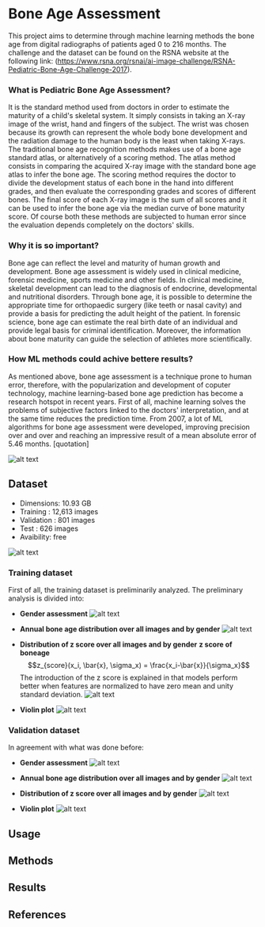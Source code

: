 # Bone Age Assessment
This project aims to determine through machine learning methods the bone age from digital radiographs of patients aged 0 to 216 months. The challenge and the dataset can be found on the RSNA website at the following link: (https://www.rsna.org/rsnai/ai-image-challenge/RSNA-Pediatric-Bone-Age-Challenge-2017).

### What is Pediatric Bone Age Assessment?
It is the standard method used from doctors in order to estimate the maturity of a child's skeletal system. It simply consists in taking an X-ray image of the wrist, hand and fingers of the subject. The wrist was chosen because its growth can represent the whole body bone development and the radiation damage to the human body is the least when taking X-rays. The traditional bone age recognition methods makes use of a bone age standard atlas, or alternatively of a scoring method. The atlas method consists in comparing the acquired X-ray image with the standard bone age atlas to infer the bone age. The scoring method requires the doctor to divide the development status of each bone in the hand into different grades, and then evaluate the corresponding grades and scores of different bones. The final score of each X-ray image is the sum of all scores and it can be used to infer the bone age via the median curve of bone maturity score. Of course both these methods are subjected to human error since the evaluation depends completely on the doctors' skills.

### Why it is so important? 
Bone age can reflect the level and maturity of human growth and development. Bone age assessment is widely used in clinical medicine, forensic medicine, sports medicine and other fields. In clinical medicine, skeletal development can lead to the diagnosis of endocrine, developmental and nutritional disorders. Through bone age, it is possible to determine the appropriate time for orthopaedic surgery (like teeth or nasal cavity) and provide a basis for predicting the adult height of the patient. In forensic science, bone age can estimate the real birth date of an individual and provide legal basis for criminal identification. Moreover, the information about bone maturity can guide the selection of athletes more scientifically.

### How ML methods could achive bettere results?
As mentioned above, bone age assessment is a technique prone to human error, therefore, with the popularization and development of coputer technology, machine learning-based bone age prediction has become a research hotspot in recent years. First of all, machine learning solves the problems of subjective factors linked to the doctors' interpretation, and at the same time reduces the prediction time. From 2007, a lot of ML algorithms for bone age assessment were developed, improving precision over and over and reaching an impressive result of a mean absolute error of 5.46 months. [quotation]

![alt text](https://github.com/giuseppeantoniomotisi/boneageassessment/blob/main/dataset/images/13196.png)

## Dataset
- Dimensions: 10.93 GB
- Training : 12,613 images
- Validation : 801 images
- Test : 626 images
- Avaibility: free

![alt text](https://github.com/giuseppeantoniomotisi/boneageassessment/blob/main/dataset/images/piechart_rsna_dataset.png)
### Training dataset
First of all, the training dataset is preliminarily analyzed. The preliminary analysis is divided into:

- **Gender assessment**
![alt text](https://github.com/giuseppeantoniomotisi/boneageassessment/blob/main/dataset/images/training_gender_counter.png)

- **Annual bone age distribution over all images and by gender**
![alt text](https://github.com/giuseppeantoniomotisi/boneageassessment/blob/main/dataset/images/training_boneage.png)

- **Distribution of z score over all images and by gender**
**z score of boneage**
$$z_{score}(x_i, \bar{x}, \sigma_x) = \frac{x_i-\bar{x}}{\sigma_x}$$
The introduction of the z score is explained in that models perform better when features are normalized to have zero mean and unity standard deviation.
![alt text](https://github.com/giuseppeantoniomotisi/boneageassessment/blob/main/dataset/images/training_zscore.png)

- **Violin plot**
![alt text](https://github.com/giuseppeantoniomotisi/boneageassessment/blob/main/dataset/images/training_violin.png)

### Validation dataset
In agreement with what was done before:
- **Gender assessment**
![alt text](https://github.com/giuseppeantoniomotisi/boneageassessment/blob/main/dataset/images/validation_gender_counter.png)

- **Annual bone age distribution over all images and by gender**
![alt text](https://github.com/giuseppeantoniomotisi/boneageassessment/blob/main/dataset/images/validation_boneage.png)

- **Distribution of z score over all images and by gender**
![alt text](https://github.com/giuseppeantoniomotisi/boneageassessment/blob/main/dataset/images/validation_zscore.png)

- **Violin plot**
![alt text](https://github.com/giuseppeantoniomotisi/boneageassessment/blob/main/dataset/images/validation_violin.png)

## Usage

## Methods

## Results

## References
